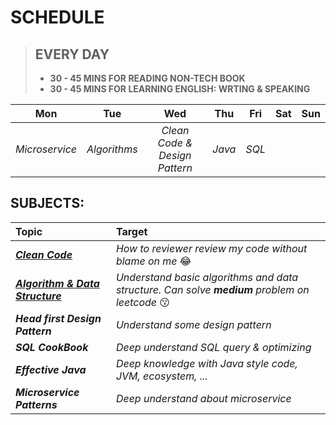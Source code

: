 # SCHEDULE
> **EVERY DAY**
> -------
> - **30 - 45 MINS FOR READING NON-TECH BOOK**
> - **30 - 45 MINS FOR LEARNING ENGLISH: WRTING & SPEAKING**

|  Mon |  Tue | Wed  |  Thu |  Fri | Sat| Sun |
|:---:|:---:|:---:|:---:|:---:|:---:|:---:|
|_Microservice_   | _Algorithms_  |  _Clean Code & Design Pattern_ | _Java_  |  _SQL_ |


## SUBJECTS:
|**Topic**|**Target**|
|:---|:---|
|_**[Clean Code](https://www.google.com/search?q=clean+code+pdf&oq=clean+code+pd)**_|_How to reviewer review my code without blame on me_ :joy:|
|_**[Algorithm & Data Structure](https://www.google.com/search?q=clean+code+pdf&oq=clean+code+pdf)**_|_Understand basic algorithms and data structure. Can solve **medium** problem on leetcode_ :kissing:|
|_**Head first Design Pattern**_|_Understand some design pattern_|
|_**SQL CookBook**_|_Deep understand SQL query & optimizing_|
|_**Effective Java**_|_Deep knowledge with Java style code, JVM, ecosystem, ..._|
|_**Microservice Patterns**_|_Deep understand about microservice_|


<!--stackedit_data:
eyJoaXN0b3J5IjpbNTczNDExOTQ2LDE2OTUwOTg0NzgsMTQ1MD
MzMjQxLDE0NTY3ODI2NzRdfQ==
-->